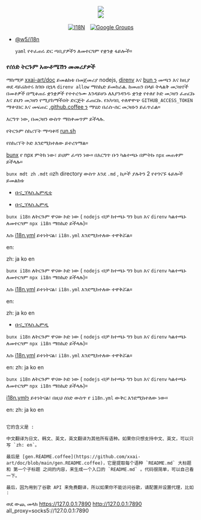 <p align="center"><a href="https://xxai.art"><img src="https://cdn.jsdelivr.net/gh/xxai-art/doc/logo.svg"/></a><br/><a href="https://xxai.art"><img src="https://cdn.jsdelivr.net/gh/xxai-art/doc/xxai.svg"/></a></p><p align="center"><a href="https://github.com/xxai-art/doc#readme"><img alt="I18N" src="https://cdn.jsdelivr.net/gh/wactax/img/t.svg"/></a>　<a href="https://groups.google.com/u/0/g/xxai-art"><img alt="Google Groups" src="https://cdn.jsdelivr.net/gh/wactax/img/g-groups.svg"/></a></p>

* [@w5/i18n](https://www.npmjs.com/package/@w5/i18n)

  `yaml` የተፈጠሩ ድር ጣቢያዎችን ለመተርጎም የቋንቋ ፋይሎች።

### የሰነድ ትርጉም አውቶሜሽን መመሪያዎች

ማከማቻ [xxai-art/doc](https://github.com/xxai-art/doc) ይመልከቱ
በመጀመሪያ nodejs, [direnv](https://direnv.net) እና [bun ን](https://github.com/oven-sh/bun) መጫን እና ከዚያ ወደ ዳይሬክተሩ ከገቡ በኋላ `direnv allow` ማስኬድ ይመከራል.
ከመጠን በላይ ትላልቅ መጋዘኖች በመቶዎች በሚቆጠሩ ቋንቋዎች የተተረጎሙ እንዳይሆኑ ለእያንዳንዱ ቋንቋ የተለየ ኮድ መጋዘን ፈጠርኩ እና ይህን መጋዘን የሚያከማችበት ድርጅት ፈጠርኩ.
የአካባቢ ተለዋዋጭ `GITHUB_ACCESS_TOKEN` ማቀናበር እና መፍጠር [.github.coffee ን](https://github.com/xxai-art/doc/blob/main/create.github.coffee) ማሄድ በራስ-ሰር መጋዘኑን ይፈጥራል።

እርግጥ ነው, በመጋዘን ውስጥ ማስቀመጥም ይችላሉ.

የትርጉም ስክሪፕት ማጣቀሻ [run.sh](https://github.com/xxai-art/doc/blob/main/run.sh)

የስክሪፕት ኮድ እንደሚከተለው ይተረጎማል።

[bunx](https://bun.sh/docs/cli/bunx) የ npx ምትክ ነው፣ ይህም ፈጣን ነው። በእርግጥ ቡን ካልተጫኑ በምትኩ `npx` መጠቀም ይችላሉ።

`bunx mdt zh` `.mdt` በzh directory ውስጥ እንደ `.md` , ከታች ያሉትን 2 የተገናኙ ፋይሎች ይመልከቱ

* [ቡና_ፕላስ.ኤምዲቲ](https://github.com/xxai-doc/zh/blob/main/coffee_plus.mdt)

* [ቡና_ፕላስ.ኤምዲ](https://github.com/xxai-doc/zh/blob/main/coffee_plus.md)

`bunx i18n` ለትርጉም ዋናው ኮድ ነው ( `nodejs` ብቻ ከተጫኑ ግን `bun` እና `direnv` ካልተጫኑ ለመተርጎም `npx i18n` ማስኬድ ይችላሉ)።

እሱ [i18n.yml](https://github.com/xxai-art/doc/blob/main/i18n.yml) ይተነትናል፣ `i18n.yml` እንደሚከተለው ተዋቅሯል።

en:

zh: ja ko en

`bunx i18n` ለትርጉም ዋናው ኮድ ነው ( `nodejs` ብቻ ከተጫኑ ግን `bun` እና `direnv` ካልተጫኑ ለመተርጎም `npx i18n` ማስኬድ ይችላሉ)።

እሱ [i18n.yml](https://github.com/xxai-art/doc/blob/main/i18n.yml) ይተነትናል፣ `i18n.yml` እንደሚከተለው ተዋቅሯል።



en:

zh: ja ko en

* [ቡና_ፕላስ.ኤምዲ](https://github.com/xxai-doc/zh/blob/main/coffee_plus.md)

`bunx i18n` ለትርጉም ዋናው ኮድ ነው ( `nodejs` ብቻ ከተጫኑ ግን `bun` እና `direnv` ካልተጫኑ ለመተርጎም `npx i18n` ማስኬድ ይችላሉ)።

እሱ [i18n.yml](https://github.com/xxai-art/doc/blob/main/i18n.yml) ይተነትናል፣ `i18n.yml` እንደሚከተለው ተዋቅሯል።

en:
zh: ja ko en

`bunx i18n` ለትርጉም ዋናው ኮድ ነው ( `nodejs` ብቻ ከተጫኑ ግን `bun` እና `direnv` ካልተጫኑ ለመተርጎም `npx i18n` ማስኬድ ይችላሉ)።

[i18n.ymlን](https://github.com/xxai-art/doc/blob/main/i18n.yml) ይተነትናል፣ በዚህ ሰነድ ውስጥ የ `i18n.yml` ውቅር እንደሚከተለው ነው።


en:
zh: ja ko en
```

它的含义是 :

中文翻译为日文、韩文、英文，英文翻译为其他所有语种。如果你只想支持中文、英文，可以只写 `zh: en`。

最后是 [gen.README.coffee](https://github.com/xxai-art/doc/blob/main/gen.README.coffee)，它是提取每个语种 `README.md` 大标题 和 第一个子标题 之间的内容，来生成一个入口的 `README.md` 。代码很简单，可以自己看一下。

最后，因为用到了谷歌 API 来免费翻译，所以如果你不能访问谷歌，请配置并设置代理，比如 :

```
ወደ ውጪ መላክ https://127.0.0.1:7890 http://127.0.0.1:7890 all_proxy=socks5://127.0.0.1:7890